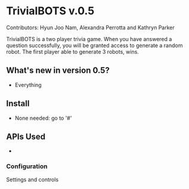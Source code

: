 # TrivialBOTS v.0.5

Contributors: Hyun Joo Nam, Alexandra Perrotta and Kathryn Parker

TrivialBOTS is a two player trivia game. When you have answered a question successfully, you will be granted access to generate a random robot. The first player able to generate 3 robots, wins.

## What's new in version 0.5?

* Everything

## Install

* None needed: go to '#'


## APIs Used

* 


### Configuration

Settings and controls 

